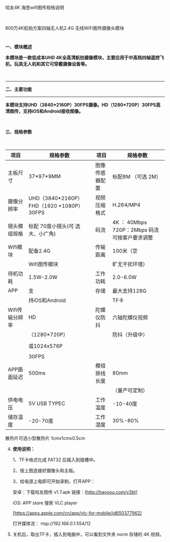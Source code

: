 哈友4K 海思wifi图传规格说明

 

800万4K航拍方案四轴无人机2.4G 无线WiFi图传摄像头模块

#

**一、模块概述**


**本模块是一款低成本UHD
4K全高清航拍摄像模块，主要应用于中高档四轴遥控飞机，玩具无人机和其它可穿戴摄像设备等。**

 

****

**二、主要功能**

****

**本模块支持UHD（**3840\*2160P**）30FPS摄像。HD（1280\*720P）30FPS高清图传，支持iOS和Android接收图像。**

 

**三、规格参数**

  


| **项目**       | **规格参数**   | **项目**       | **规格参数**   |
| --------   | ------  | ------ | ----  |
| 主板尺寸       | 37\*97\*9MM    | 图像传感器配置 | 标配8M （可选 2M）    |
| 摄像分辨率     | UHD（3840\*2160P）FHD（1920 \*1080P）30FPS           | 视频压缩格式   | H.264/MP4      
| 镜头模组规格   | 标配 70度小镜头(可    选大、小广角)      | 码流           | 4K ： 40Mbps   720P：2Mbps   码流可按客户要求调整
| Wifi模块       | 配备2.4G       | 传输距离       | 100米（空      |
|                | Wifi图传模块   |                | 旷无干扰环境） |
| 待机功耗       | 1.5W-2.0W      | 工作功耗       | 2.0-6.0W       |
| APP            | 支             | 存储           | 最大支持128G   |
|                | 持iOS和Android |                | TF卡           |
| Wifi传输分辨率 | HD             | 陀螺仪防抖     | 六轴陀螺仪视频 |
|                | （1280\*720P） |                | 防抖（升级中） |
|                |                |                |                |
|                | 或1024x576P    |                |                |
|                |                |                |                |
|                | 30FPS          |                |                |
| APP画面延迟    | 500ms          | 模组排线长度   | 80mm           |
|                |                |                | （量产可定制） |
| 供电电压       | 5V USB TYPEC   | 工作温度       | -10-40度       |
| 储存温度       | -20-70度       | 工作湿度       | 30%-80%        |


散热片可选小型散热片 1cmx1cmx0.5cm


4.  **使用说明：**

    1、TF卡格式化成 FAT32 后插入到插槽中。

    2、按上图连接好摄像头和主板。

    3、给电源上电即可开始录制，打开APP：

    安卓：下载哈友图传 v1.7.apk
    链接：[http://hayoou.com/y3bt]

    iOS: APP store 搜索 VLC player

    [https://apps.apple.com/cn/app/vlc-for-mobile/id650377962]

    打开媒体流： rtsp://192.168.0.1:554/12

4.  关机后，取出TF卡，插入到电脑中，可以看到文件夹 norm 存储的 4K 视频。
